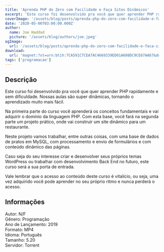 ```yaml
---
title: 'Aprenda PHP do Zero com Facilidade e Faça Sites Dinâmicos'
excerpt: 'Este curso foi desenvolvido pra você que quer aprender PHP rapidamente e sem dificuldade. Nossas aulas são super dinâmicas, tornando o aprendizado muito mais fácil.  Na primeira parte do curso você aprenderá os conceitos fundamentais e vai adquirir o domínio da linguagem PHP. Com esta'
coverImage: '/assets/blog/posts/aprenda-php-do-zero-com-facilidade-e-faca-sites-dinamicos.jpg'
date: '2020-05-06T03:00:00.000Z'
author:
  name: Joe Haddad
  picture: '/assets/blog/authors/joe.jpeg'
ogImage:
  url: '/assets/blog/posts/aprenda-php-do-zero-com-facilidade-e-faca-sites-dinamicos.jpg'
download:
  url: 'magnet:?xt=urn:btih:7CA591C7CEA7AC4669339ED01A608DC9CE67AA67&dn=Aprenda%20PHP%20do%20Zero%20Com%20Facilidade%20e%20Fa%c3%a7a%20Sites%20Din%c3%a2micos&tr=udp%3a%2f%2ftracker.openbittorrent.com%3a1337%2fannounce&tr=udp%3a%2f%2ftracker.opentrackr.org%3a1337%2fannounce'
tags: ['programacao']
---
```

<h2>Descrição</h2>
<p></p><p>Este curso foi desenvolvido pra você que quer aprender PHP rapidamente e sem dificuldade. Nossas aulas são super dinâmicas, tornando o aprendizado muito mais fácil.</p><p>Na primeira parte do curso você aprenderá os conceitos fundamentais e vai adquirir o domínio da linguagem PHP. Com esta base, você fará na segunda parte um projeto prático, onde vai construir um site dinâmico para um restaurante.</p><p>Neste projeto vamos trabalhar, entre outras coisas, com uma base de dados de pratos em MySQL, com processamento e envio de formulários e com conteúdo dinâmico das páginas.</p><p>Caso seja do seu interesse criar e desenvolver seus próprios temas WordPress ou trabalhar com desenvolvimento Back End no futuro, este curso será a sua porta de entrada.</p><p>Vale lembrar que o acesso ao conteúdo deste curso é vitalício, ou seja, uma vez adquirido você pode aprender no seu próprio ritmo e nunca perderá o acesso.</p><h2>Informações</h2><p>Autor: N/F<br/>Gênero: Programação<br/>Ano de Lançamento: 2019<br/>Formato: MP4<br/>Idioma: Português<br/>Tamanho: 5.20<br/>Servidor: Torrent</p>